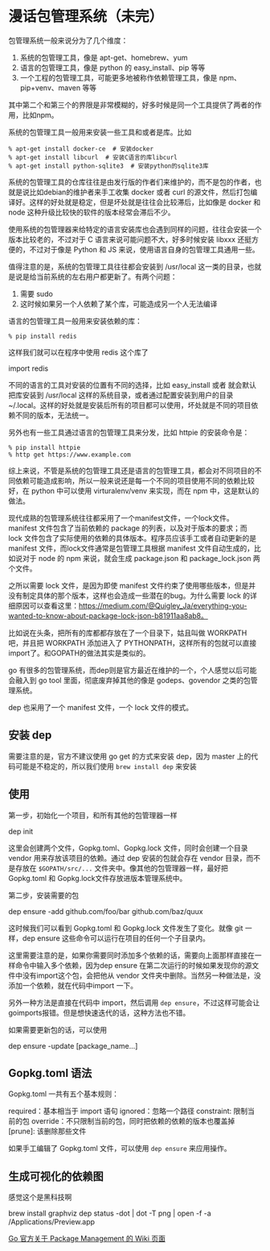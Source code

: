 # 漫话包管理系统（未完）


<!--
ID: 7ade8bbe-d4e7-4733-a633-cf911d515877
Status: draft
Date: 2018-04-04T05:13:00
Modified: 2020-05-16T11:32:10
wp_id: 331
-->


包管理系统一般来说分为了几个维度：

1. 系统的包管理工具，像是 apt-get、homebrew、yum
2. 语言的包管理工具，像是 python 的 easy_install、pip 等等
3. 一个工程的包管理工具，可能更多地被称作依赖管理工具，像是 npm、pip+venv、maven 等等

其中第二个和第三个的界限是非常模糊的，好多时候是同一个工具提供了两者的作用，比如npm。

系统的包管理工具一般用来安装一些工具和或者是库。比如

```
% apt-get install docker-ce  # 安装docker
% apt-get install libcurl  # 安装C语言的库libcurl
% apt-get install python-sqlite3  # 安装python的sqlite3库
```

系统的包管理工具的仓库往往是由发行版的作者们来维护的，而不是包的作者，也就是说比如debian的维护者来手工收集 docker 或者 curl 的源文件，然后打包编译好。这样的好处就是稳定，但是坏处就是往往会比较滞后，比如像是 docker 和 node 这种升级比较快的软件的版本经常会滞后不少。

使用系统的包管理器来给特定的语言安装库也会遇到同样的问题，往往会安装一个版本比较老的，不过对于 C 语言来说可能问题不大，好多时候安装 libxxx 还挺方便的，不过对于像是 Python 和 JS 来说，使用语言自身的包管理工具通用一些。

值得注意的是，系统的包管理工具往往都会安装到 /usr/local 这一类的目录，也就是说是给当前系统的左右用户都更新了。有两个问题：

1. 需要 sudo
2. 这时候如果另一个人依赖了某个库，可能造成另一个人无法编译

语言的包管理工具一般用来安装依赖的库：

```
% pip install redis
```

这样我们就可以在程序中使用 redis 这个库了

import redis

不同的语言的工具对安装的位置有不同的选择，比如 easy_install 或者 就会默认把库安装到 /usr/local 这样的系统目录，或者通过配置安装到用户的目录 ~/.local。这样的好处就是安装后所有的项目都可以使用，坏处就是不同的项目依赖不同的版本，无法统一。

另外也有一些工具通过语言的包管理工具来分发，比如 httpie 的安装命令是：

```
% pip install httpie
% http get https://www.example.com
```

综上来说，不管是系统的包管理工具还是语言的包管理工具，都会对不同项目的不同依赖可能造成影响，所以一般来说还是每一个不同的项目使用不同的依赖比较好，在 python 中可以使用 virturalenv/venv 来实现，而在 npm 中，这是默认的做法。

现代成熟的包管理系统往往都采用了一个manifest文件，一个lock文件。manifest 文件包含了当前依赖的 package 的列表，以及对于版本的要求；而 lock 文件包含了实际使用的依赖的具体版本。程序员应该手工或者自动更新的是 manifest 文件，而lock文件通常是包管理工具根据 manifest 文件自动生成的，比如说对于 node 的 npm 来说，就会生成 package.json 和 package_lock.json 两个文件。

之所以需要 lock 文件，是因为即使 manifest 文件约束了使用哪些版本，但是并没有制定具体的那个版本，这样也会造成一些潜在的bug。为什么需要 lock 的详细原因可以查看这里：https://medium.com/@Quigley_Ja/everything-you-wanted-to-know-about-package-lock-json-b81911aa8ab8。

比如说在头条，把所有的库都都存放在了一个目录下，姑且叫做 WORKPATH 吧，并且把 WORKPATH 添加进入了 PYTHONPATH，这样所有的包就可以直接import了。和GOPATH的做法其实是类似的。

go 有很多的包管理系统，而dep则是官方最近在维护的一个，个人感觉以后可能会融入到 go tool 里面，彻底废弃掉其他的像是 godeps、govendor 之类的包管理系统。

dep 也采用了一个 manifest 文件，一个 lock 文件的模式。

## 安装 dep

需要注意的是，官方不建议使用 go get 的方式来安装 dep，因为 master 上的代码可能是不稳定的，所以我们使用 `brew install dep` 来安装

## 使用

第一步，初始化一个项目，和所有其他的包管理器一样

dep init

这里会创建两个文件，Gopkg.toml、Gopkg.lock 文件，同时会创建一个目录 vendor 用来存放该项目的依赖。通过 dep 安装的包就会存在 vendor 目录，而不是存放在 `$GOPATH/src/...` 文件夹中。像其他的包管理器一样，最好把 Gopkg.toml 和 Gopkg.lock文件存放进版本管理系统中。

第二步，安装需要的包

dep ensure -add github.com/foo/bar github.com/baz/quux

这时候我们可以看到 Gopkg.toml 和 Gopkg.lock 文件发生了变化。就像 git 一样，dep ensure 这些命令可以运行在项目的任何一个子目录内。

这里需要注意的是，如果你需要同时添加多个依赖的话，需要向上面那样直接在一样命令中输入多个依赖，因为dep ensure 在第二次运行的时候如果发现你的源文件中没有import这个包，会把他从 vendor 文件夹中删除。当然另一种做法是，没添加一个依赖，就在代码中import 一下。

另外一种方法是直接在代码中 import，然后调用 `dep ensure`，不过这样可能会让goimports报错。但是想快速迭代的话，这种方法也不错。

如果需要更新包的话，可以使用

dep ensure -update [package_name...]

## Gopkg.toml 语法

Gopkg.toml 一共有五个基本规则：

required：基本相当于 import 语句
ignored：忽略一个路径
constraint: 限制当前的包
override：不只限制当前的包，同时把依赖的依赖的版本也覆盖掉
[prune]: 该删除那些文件

如果手工编辑了 Gopkg.toml 文件，可以使用  `dep ensure` 来应用操作。

## 生成可视化的依赖图

感觉这个是黑科技啊

brew install graphviz 
dep status -dot | dot -T png | open -f -a /Applications/Preview.app


[Go 官方关于 Package Management 的 Wiki 页面](https://github.com/golang/go/wiki/PackageManagementTools)